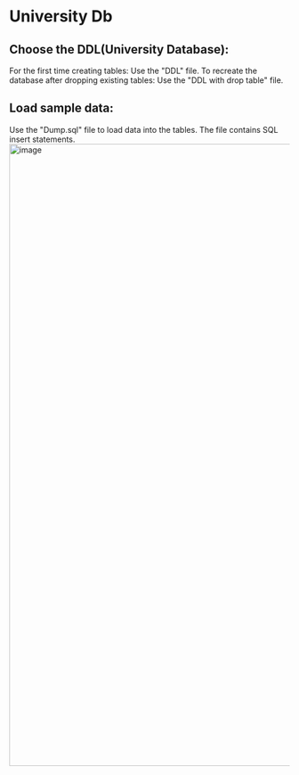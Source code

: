# University Db

## Choose the DDL(University Database):
For the first time creating tables: Use the "DDL" file.
To recreate the database after dropping existing tables: Use the "DDL with drop table" file.

## Load sample data:
Use the "Dump.sql" file to load data into the tables. The file contains SQL insert statements.
<img width="1116" alt="image" src="https://user-images.githubusercontent.com/4210156/219449106-54dba424-fdcf-4b83-9c03-adddc6837394.png">



